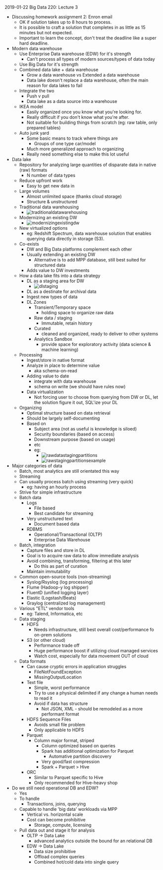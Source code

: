 2019-01-22 Big Data 220: Lecture 3

- Discussing homework assignment 2: Enron email
  - OK if solution takes up to 8 hours to process.
  - It is possible to craft a solution that completes in as little as 15 minutes but not expected.
  - Important to learn the concept, don't treat the deadline like a super hard deadline.
- Modern data warehouse
  - Use Enterprise Data warehouse (EDW) for it's strength
    - Can't process all types of modern sources/types of data today
  - Use Big Data for it's strength
  - Combined data lake + data warehouse
    - Grow a data warehouse vs Extended a data warehouse
    - Data lake doesn't replace a data warehouse, often the main reason for data lakes to fail
  - Integrate the two
    - Push v pull
    - Data lake as a data source into a warehouse
  - IKEA model
    - Easily organized once you know what you're looking for.
    - Really difficult if you don't know what you're after.
    - Not suitable for building things from scratch (eg: raw table, only prepared tables)
  - Auto junk yard
    - Some basic means to track where things are
      - Groups of one type car/model
    - Much more generalized approach to organizing
    - Really need something else to make this lot useful
- Data lake
  - Repository for analyzing large quantities of disparate data in native (raw) formats
    - N number of data types
  - Reduce upfront work
    - Easy to get new data in
  - Large volumes
    - Almost unlimited space (thanks cloud storage)
    - Structure & unstructured
  - Traditional data warehousing
    - ![traditionaldatawarehousing](/images/2020/01/traditionaldatawarehousing.png)
  - Modernizing an existing DW
    - ![modernizingexistingdw](/images/2020/01/modernizingexistingdw.png)
  - New virtualized options
    - eg: Redshift Spectrum, data warehouse solution that enables querying data directly in storage (S3).
  - Co-exists
    - DW and Big Data platforms complement each other
    - Usually extending an existing DW
      - Alternative is to add MPP database, still best suited for structured data
    - Adds value to DW investments
  - How a data lake fits into a data strategy
    - DL as a staging area for DW
      - ![dlstaging](/images/2020/01/dlstaging.png)
    - DL as a destinate for archival data
    - Ingest new types of data
    - DL Zones
      - Transient/Temporary space
        - holding space to organize raw data
      - Raw data / staging
        - Immutable, retain history
      - Curated
        - cleaned and organized, ready to deliver to other systems
      - Analytics Sandbox
        - provide space for exploratory activity (data science & machine learning)
  - Processing
    - Ingest/store in native format
    - Analyze in place to determine value
      - aka schema-on-read
    - Adding value to date
      - integrate with data warehouse
      - schema on write (we should have rules now)
    - Data virtualization
      - Not forcing user to choose from querying from DW or DL, let the solution figure it out, SQL'ize your DL
  - Organizing
    - Optimal structure based on data retrieval
    - Should be largely self-documenting
    - Based on
      - Subject area (not as useful is knowledge is siloed)
      - Security boundaries (based on access)
      - Downstream purpose (based on usage)
      - etc
      - eg:
        - ![rawdatastagingpartitions](/images/2020/01/rawdatastagingpartitions.png)
        - ![rawstagingpartitionsexample](/images/2020/01/rawstagingpartitionsexample.png)
- Major categories of data
    - Batch, most analytics are still orientated this way
    - Streaming
    - Can usually process batch using streaming (very quick)
      - eg: having an hourly process
    - Strive for simple infrastructure
    - Batch data
      - Logs
        - File based
        - Best candidate for streaming
      - Very unstructured text
        - Document based data
      - RDBMS
        - Operational/Transactional (OLTP)
        - Enterprise Data Warehouse
    - Batch, integration
      - Capture files and store in DL
      - Goal is to acquire raw data to allow immediate analysis
      - Avoid combining, transforming, filtering at this later
        - Do this as part of curation
      - Maintain immutability
    - Common open-source tools (non-streaming)
      - Syslog/Rsyslog (log processing)
      - Flume (Hadoop-y log shipper)
      - FluentD (unified logging layer)
      - Elastic (Logstash/Beats)
      - Graylog (centralized log management)
    - Various "ETL" vendor tools
      - eg: Talend, Informatica, etc
  - Data staging
    - HDFS
      - Needs infrastructure, still best overall cost/performance fo on-prem solutions
    - S3 (or other cloud)
      - Performance trade off
      - Huge performance boost if utilizing cloud managed services
      - Watch cost, especially for data movement OUT of cloud
  - Data formats
    - Can cause cryptic errors in application struggles
      - FileNotFoundException
      - MissingOutputLocation
    - Text file
      - Simple, worst performance
      - Try to use a physical delimited if any change a human needs to read it
      - Avoid if data has structure
        - Not JSON, XML - should be remodeled as a more performant format
    - HDFS Sequence Files
      - Avoids small file problem
      - Only applicable to HDFS
    - Parquet
      - Column major format, striped
        - Column optimized based on queries
        - Spark has additional optimization for Parquet
          - Automative partition discovery
        - Very good/fast compression
        - Spark + Parquet > Hive
    - ORC
      - Similar to Parquet specific to Hive
      - Only recommended for Hive-heavy shop
- Do we still need operational DB and EDW?
  - Yes
  - To handle
    - Transactions, joins, querying
  - Capable to handle 'big data' workloads via MPP
    - Vertical vs. horizontal scale
    - Cost can become prohibitive
      - Storage, compute, licensing
  - Pull data out and stage it for analysis
    - OLTP -> Data Lake
      - advanced analytics outside the bound for an relational DB
    - EDW -> Data Lake
      - Data size prohibitive
      - Offload complex queries
      - Combined hot/cold data into single query
